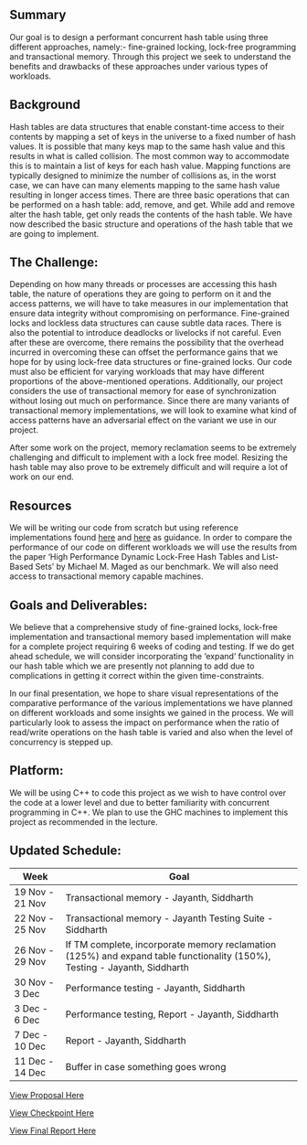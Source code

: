 ## Summary
Our goal is to design a performant concurrent hash table using three different approaches, namely:- fine-grained locking, lock-free programming and transactional memory. Through this project we seek to understand the benefits and drawbacks of these approaches under various types of workloads. 


## Background
Hash tables are data structures that enable constant-time access to their contents by mapping a set of keys in the universe to a fixed number of hash values. It is possible that many keys map to the same hash value and this results in what is called collision. The most common way to accommodate this is to maintain a list of keys for each hash value. Mapping functions are typically designed to minimize the number of collisions as, in the worst case, we can have can many elements mapping to the same hash value resulting in longer access times. There are three basic operations that can be performed on a hash table: add, remove, and get. While add and remove alter the hash table, get only reads the contents of the hash table. We have now described the basic structure and operations of the hash table that we are going to implement.


## The Challenge:
Depending on how many threads or processes are accessing this hash table, the nature of operations they are going to perform on it and the access patterns, we will have to take measures in our implementation that ensure data integrity without compromising on performance. Fine-grained locks and lockless data structures can cause subtle data races. There is also the potential to introduce deadlocks or livelocks if not careful. Even after these are overcome, there remains the possibility that the overhead incurred in overcoming these can offset the performance gains that we hope for by using lock-free data structures or fine-grained locks. Our code must also be efficient for varying workloads that may have different proportions of the above-mentioned operations. Additionally, our project considers the use of transactional memory for ease of synchronization without losing out much on performance. Since there are many variants of transactional memory implementations, we will look to examine what kind of access patterns have an adversarial effect on the variant we use in our project. 

After some work on the project, memory reclamation seems to be extremely challenging and difficult to implement with a lock free model. Resizing the hash table may also prove to be extremely difficult and will require a lot of work on our end.


## Resources
We will be writing our code from scratch but using reference implementations found <a href="https://github.com/huxia1124/ParallelContainers">here</a> and <a href="https://github.com/ssteinberg">here</a> as guidance. In order to compare the performance of our code on different workloads we will use the results from the paper ‘High Performance Dynamic Lock-Free Hash Tables and List-Based Sets’ by Michael M. Maged as our benchmark. We will also need access to transactional memory capable machines.


## Goals and Deliverables:
We believe that a comprehensive study of fine-grained locks, lock-free implementation and transactional memory based implementation will make for a complete project requiring 6 weeks of coding and testing. If we do get ahead schedule, we will consider incorporating the ‘expand’ functionality in our hash table which we are presently not planning to add due to complications in getting it correct within the given time-constraints.

In our final presentation, we hope to share visual representations of the comparative performance of the various implementations we have planned on different workloads and some insights we gained in the process. We will particularly look to assess the impact on performance when the ratio of read/write operations on the hash table is varied and also when the level of concurrency is stepped up.


## Platform:
We will be using C++ to code this project as we wish to have control over the code at a lower level and due to better familiarity with concurrent programming in C++. We plan to use the GHC machines to implement this project as recommended in the lecture. 


## Updated Schedule:

|      Week     |     Goal      |
| ------------- | ------------- |
| 19 Nov - 21 Nov  | Transactional memory - Jayanth, Siddharth  |
| 22 Nov - 25 Nov  | Transactional memory - Jayanth Testing Suite - Siddharth  |
| 26 Nov - 29 Nov  | If TM complete, incorporate memory reclamation (125%) and expand table functionality (150%), Testing - Jayanth, Siddharth |
| 30 Nov - 3 Dec  | Performance testing - Jayanth, Siddharth  |
| 3 Dec - 6 Dec  | Performance testing, Report - Jayanth, Siddharth |
| 7 Dec - 10 Dec  | Report - Jayanth, Siddharth  |
| 11 Dec - 14 Dec  | Buffer in case something goes wrong  |

<a href="418%20project%20proposal.pdf">View Proposal Here</a>

<a href="Final%20Project%20Checkpoint.pdf">View Checkpoint Here</a>

<a href="Final%20Report.pdf">View Final Report Here</a>
